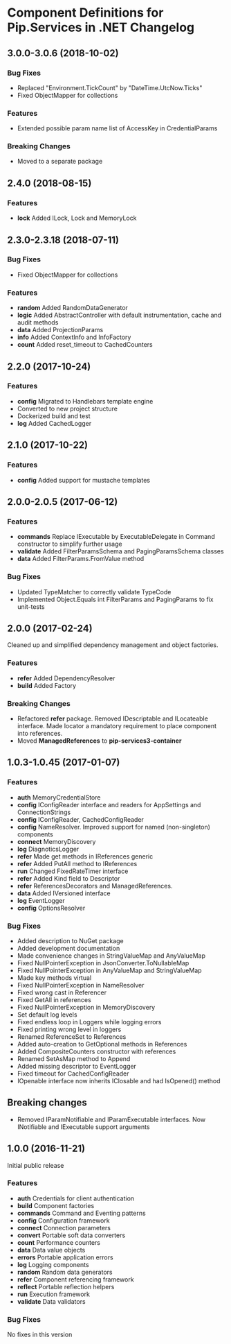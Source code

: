 # Component Definitions for Pip.Services in .NET Changelog

## <a name="3.0.0-3.0.6"></a> 3.0.0-3.0.6 (2018-10-02)

### Bug Fixes
* Replaced "Environment.TickCount" by "DateTime.UtcNow.Ticks"
* Fixed ObjectMapper for collections

### Features
* Extended possible param name list of AccessKey in CredentialParams

### Breaking Changes
* Moved to a separate package

## <a name="2.4.0"></a> 2.4.0 (2018-08-15)

### Features
* **lock** Added ILock, Lock and MemoryLock

## <a name="2.3.0-2.3.18"></a> 2.3.0-2.3.18 (2018-07-11)

### Bug Fixes
* Fixed ObjectMapper for collections

### Features
* **random** Added RandomDataGenerator
* **logic** Added AbstractController with default instrumentation, cache and audit methods
* **data** Added ProjectionParams
* **info** Added ContextInfo and InfoFactory
* **count** Added reset_timeout to CachedCounters

## <a name="2.2.0"></a> 2.2.0 (2017-10-24)

### Features
* **config** Migrated to Handlebars template engine
* Converted to new project structure
* Dockerized build and test
* **log** Added CachedLogger

## <a name="2.1.0"></a> 2.1.0 (2017-10-22)

### Features
* **config** Added support for mustache templates

## <a name="2.0.0-2.0.5"></a> 2.0.0-2.0.5 (2017-06-12)

### Features
* **commands** Replace IExecutable by ExecutableDelegate in Command constructor to simplify further usage
* **validate** Added FilterParamsSchema and PagingParamsSchema classes
* **data** Added FilterParams.FromValue method

### Bug Fixes
* Updated TypeMatcher to correctly validate TypeCode 
* Implemented Object.Equals int FilterParams and PagingParams to fix unit-tests

## <a name="2.0.0"></a> 2.0.0 (2017-02-24)

Cleaned up and simplified dependency management and object factories.

### Features
* **refer** Added DependencyResolver
* **build** Added Factory

### Breaking Changes
* Refactored **refer** package. Removed IDescriptable and ILocateable interface. Made locator a mandatory requirement to place component into references.
* Moved **ManagedReferences** to **pip-services3-container**

## <a name="1.0.3-1.0.40"></a> 1.0.3-1.0.45 (2017-01-07)

### Features
* **auth** MemoryCredentialStore
* **config** IConfigReader interface and readers for AppSettings and ConnectionStrings
* **config** IConfigReader, CachedConfigReader
* **config** NameResolver. Improved support for named (non-singleton) components 
* **connect** MemoryDiscovery
* **log** DiagnoticsLogger
* **refer** Made get methods in IReferences generic
* **refer** Added PutAll method to IReferences
* **run** Changed FixedRateTimer interface
* **refer** Added Kind field to Descriptor
* **refer** ReferencesDecorators and ManagedReferences.
* **data** Added IVersioned interface
* **log** EventLogger
* **config** OptionsResolver

### Bug Fixes
* Added description to NuGet package
* Added development documentation
* Made convenience changes in StringValueMap and AnyValueMap
* Fixed NullPointerException in JsonConverter.ToNullableMap
* Fixed NullPointerException in AnyValueMap and StringValueMap
* Made key methods virtual
* Fixed NullPointerException in NameResolver
* Fixed wrong cast in Referencer
* Fixed GetAll in references
* Fixed NullPointerException in MemoryDiscovery
* Set default log levels
* Fixed endless loop in Loggers while logging errors
* Fixed printing wrong level in loggers
* Renamed ReferenceSet to References
* Added auto-creation to GetOptional methods in References
* Added CompositeCounters constructor with references 
* Renamed SetAsMap method to Append
* Added missing descriptor to EventLogger
* Fixed timeout for CachedConfigReader
* IOpenable interface now inherits IClosable and had IsOpened() method

## Breaking changes
* Removed IParamNotifiable and IParamExecutable interfaces. Now INotifiable and IExecutable support arguments

## <a name="1.0.0"></a> 1.0.0 (2016-11-21)

Initial public release

### Features
* **auth** Credentials for client authentication
* **build** Component factories
* **commands** Command and Eventing patterns
* **config** Configuration framework
* **connect** Connection parameters
* **convert** Portable soft data converters
* **count** Performance counters
* **data** Data value objects
* **errors** Portable application errors
* **log** Logging components
* **random** Random data generators
* **refer** Component referencing framework
* **reflect** Portable reflection helpers
* **run** Execution framework
* **validate** Data validators

### Bug Fixes
No fixes in this version

